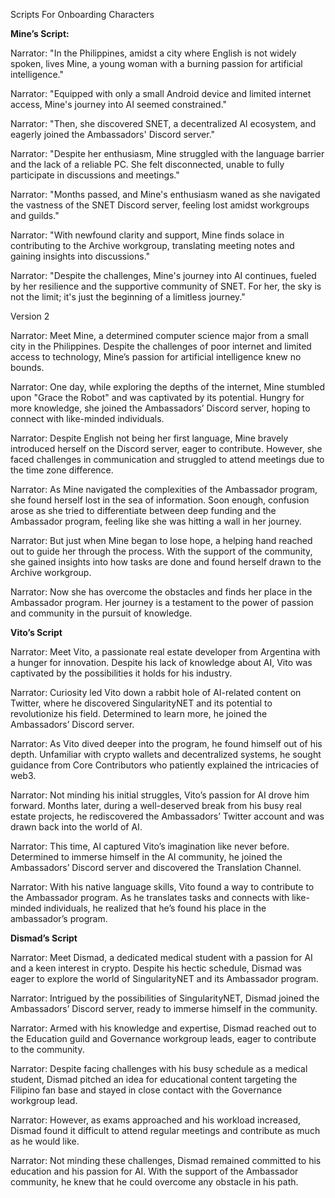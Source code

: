 Scripts For Onboarding Characters



**Mine’s Script:**

Narrator: "In the Philippines, amidst a city where English is not widely spoken, lives Mine, a young woman with a burning passion for artificial intelligence."



Narrator: "Equipped with only a small Android device and limited internet access, Mine's journey into AI seemed constrained."



Narrator: "Then, she discovered SNET, a decentralized AI ecosystem, and eagerly joined the Ambassadors' Discord server."



Narrator: "Despite her enthusiasm, Mine struggled with the language barrier and the lack of a reliable PC. She felt disconnected, unable to fully participate in discussions and meetings."



Narrator: "Months passed, and Mine's enthusiasm waned as she navigated the vastness of the SNET Discord server, feeling lost amidst workgroups and guilds."



Narrator: "With newfound clarity and support, Mine finds solace in contributing to the Archive workgroup, translating meeting notes and gaining insights into discussions."



Narrator: "Despite the challenges, Mine's journey into AI continues, fueled by her resilience and the supportive community of SNET. For her, the sky is not the limit; it's just the beginning of a limitless journey."







Version 2

Narrator: Meet Mine, a determined computer science major from a small city in the Philippines. Despite the challenges of poor internet and limited access to technology, Mine’s passion for artificial intelligence knew no bounds.



Narrator: One day, while exploring the depths of the internet, Mine stumbled upon "Grace the Robot" and was captivated by its potential. Hungry for more knowledge, she joined the Ambassadors’ Discord server, hoping to connect with like-minded individuals.



Narrator: Despite English not being her first language, Mine bravely introduced herself on the Discord server, eager to contribute. However, she faced challenges in communication and struggled to attend meetings due to the time zone difference.



Narrator: As Mine navigated the complexities of the Ambassador program, she found herself lost in the sea of information. Soon enough, confusion arose as she tried to differentiate between deep funding and the Ambassador program, feeling like she was hitting a wall in her journey.



Narrator: But just when Mine began to lose hope, a helping hand reached out to guide her through the process. With the support of the community, she gained insights into how tasks are done and found herself drawn to the Archive workgroup.



Narrator: Now she has overcome the obstacles and finds her place in the Ambassador program. Her journey is a testament to the power of passion and community in the pursuit of knowledge.









**Vito’s Script**



Narrator: Meet Vito, a passionate real estate developer from Argentina with a hunger for innovation. Despite his lack of knowledge about AI, Vito was captivated by the possibilities it holds for his industry.



Narrator: Curiosity led Vito down a rabbit hole of AI-related content on Twitter, where he discovered SingularityNET and its potential to revolutionize his field. Determined to learn more, he joined the Ambassadors’ Discord server.



Narrator: As Vito dived deeper into the program, he found himself out of his depth. Unfamiliar with crypto wallets and decentralized systems, he sought guidance from Core Contributors who patiently explained the intricacies of web3.



Narrator: Not minding his initial struggles, Vito’s passion for AI drove him forward. Months later, during a well-deserved break from his busy real estate projects, he rediscovered the Ambassadors’ Twitter account and was drawn back into the world of AI.



Narrator: This time, AI captured Vito’s imagination like never before. Determined to immerse himself in the AI community, he joined the Ambassadors’ Discord server and discovered the Translation Channel.



Narrator: With his native language skills, Vito found a way to contribute to the Ambassador program. As he translates tasks and connects with like-minded individuals, he realized that he’s found his place in the ambassador’s program.



**Dismad’s Script**

Narrator: Meet Dismad, a dedicated medical student with a passion for AI and a keen interest in crypto. Despite his hectic schedule, Dismad was eager to explore the world of SingularityNET and its Ambassador program.



Narrator: Intrigued by the possibilities of SingularityNET, Dismad joined the Ambassadors’ Discord server, ready to immerse himself in the community.



Narrator: Armed with his knowledge and expertise, Dismad reached out to the Education guild and Governance workgroup leads, eager to contribute to the community.



Narrator: Despite facing challenges with his busy schedule as a medical student, Dismad pitched an idea for educational content targeting the Filipino fan base and stayed in close contact with the Governance workgroup lead.



Narrator: However, as exams approached and his workload increased, Dismad found it difficult to attend regular meetings and contribute as much as he would like.



Narrator: Not minding these challenges, Dismad remained committed to his education and his passion for AI. With the support of the Ambassador community, he knew that he could overcome any obstacle in his path.





